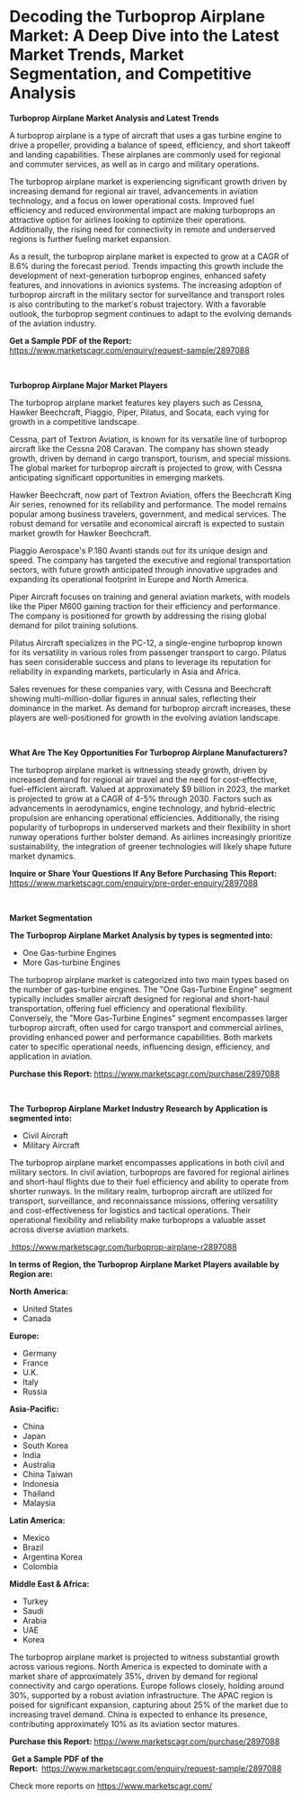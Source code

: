 <p><h1>Decoding the Turboprop Airplane Market: A Deep Dive into the Latest Market Trends, Market Segmentation, and Competitive Analysis</h1></p><p><strong>Turboprop Airplane Market Analysis and Latest Trends</strong></p>
<p><p>A turboprop airplane is a type of aircraft that uses a gas turbine engine to drive a propeller, providing a balance of speed, efficiency, and short takeoff and landing capabilities. These airplanes are commonly used for regional and commuter services, as well as in cargo and military operations.</p><p>The turboprop airplane market is experiencing significant growth driven by increasing demand for regional air travel, advancements in aviation technology, and a focus on lower operational costs. Improved fuel efficiency and reduced environmental impact are making turboprops an attractive option for airlines looking to optimize their operations. Additionally, the rising need for connectivity in remote and underserved regions is further fueling market expansion.</p><p>As a result, the turboprop airplane market is expected to grow at a CAGR of 8.6% during the forecast period. Trends impacting this growth include the development of next-generation turboprop engines, enhanced safety features, and innovations in avionics systems. The increasing adoption of turboprop aircraft in the military sector for surveillance and transport roles is also contributing to the market's robust trajectory. With a favorable outlook, the turboprop segment continues to adapt to the evolving demands of the aviation industry.</p></p>
<p><strong>Get a Sample PDF of the Report:&nbsp;</strong> <a href="https://www.marketscagr.com/enquiry/request-sample/2897088?utm_campaign=2754&utm_medium=2&utm_source=Github&utm_content=ia&utm_term=15032025&utm_id=turboprop-airplane">https://www.marketscagr.com/enquiry/request-sample/2897088</a></p>
<p>&nbsp;</p>
<p><strong>Turboprop Airplane Major Market Players</strong></p>
<p><p>The turboprop airplane market features key players such as Cessna, Hawker Beechcraft, Piaggio, Piper, Pilatus, and Socata, each vying for growth in a competitive landscape. </p><p>Cessna, part of Textron Aviation, is known for its versatile line of turboprop aircraft like the Cessna 208 Caravan. The company has shown steady growth, driven by demand in cargo transport, tourism, and special missions. The global market for turboprop aircraft is projected to grow, with Cessna anticipating significant opportunities in emerging markets.</p><p>Hawker Beechcraft, now part of Textron Aviation, offers the Beechcraft King Air series, renowned for its reliability and performance. The model remains popular among business travelers, government, and medical services. The robust demand for versatile and economical aircraft is expected to sustain market growth for Hawker Beechcraft.</p><p>Piaggio Aerospace's P.180 Avanti stands out for its unique design and speed. The company has targeted the executive and regional transportation sectors, with future growth anticipated through innovative upgrades and expanding its operational footprint in Europe and North America.</p><p>Piper Aircraft focuses on training and general aviation markets, with models like the Piper M600 gaining traction for their efficiency and performance. The company is positioned for growth by addressing the rising global demand for pilot training solutions.</p><p>Pilatus Aircraft specializes in the PC-12, a single-engine turboprop known for its versatility in various roles from passenger transport to cargo. Pilatus has seen considerable success and plans to leverage its reputation for reliability in expanding markets, particularly in Asia and Africa.</p><p>Sales revenues for these companies vary, with Cessna and Beechcraft showing multi-million-dollar figures in annual sales, reflecting their dominance in the market. As demand for turboprop aircraft increases, these players are well-positioned for growth in the evolving aviation landscape.</p></p>
<p>&nbsp;</p>
<p><strong>What Are The Key Opportunities For Turboprop Airplane Manufacturers?</strong></p>
<p><p>The turboprop airplane market is witnessing steady growth, driven by increased demand for regional air travel and the need for cost-effective, fuel-efficient aircraft. Valued at approximately $9 billion in 2023, the market is projected to grow at a CAGR of 4-5% through 2030. Factors such as advancements in aerodynamics, engine technology, and hybrid-electric propulsion are enhancing operational efficiencies. Additionally, the rising popularity of turboprops in underserved markets and their flexibility in short runway operations further bolster demand. As airlines increasingly prioritize sustainability, the integration of greener technologies will likely shape future market dynamics.</p></p>
<p><strong>Inquire or Share Your Questions If Any Before Purchasing This Report:</strong> <a href="https://www.marketscagr.com/enquiry/pre-order-enquiry/2897088?utm_campaign=2754&utm_medium=2&utm_source=Github&utm_content=ia&utm_term=15032025&utm_id=turboprop-airplane">https://www.marketscagr.com/enquiry/pre-order-enquiry/2897088</a></p>
<p>&nbsp;</p>
<p><strong>Market Segmentation</strong></p>
<p><strong>The Turboprop Airplane Market Analysis by types is segmented into:</strong></p>
<p><ul><li> One Gas-turbine Engines</li><li>More Gas-turbine Engines </li></ul></p>
<p><p>The turboprop airplane market is categorized into two main types based on the number of gas-turbine engines. The "One Gas-Turbine Engine" segment typically includes smaller aircraft designed for regional and short-haul transportation, offering fuel efficiency and operational flexibility. Conversely, the "More Gas-Turbine Engines" segment encompasses larger turboprop aircraft, often used for cargo transport and commercial airlines, providing enhanced power and performance capabilities. Both markets cater to specific operational needs, influencing design, efficiency, and application in aviation.</p></p>
<p><strong>Purchase this Report:&nbsp;</strong><a href="https://www.marketscagr.com/purchase/2897088?utm_campaign=2754&utm_medium=2&utm_source=Github&utm_content=ia&utm_term=15032025&utm_id=turboprop-airplane">https://www.marketscagr.com/purchase/2897088</a></p>
<p>&nbsp;</p>
<p><strong>The Turboprop Airplane Market Industry Research by Application is segmented into:</strong></p>
<p><ul><li> Civil Aircraft</li><li>Military Aircraft </li></ul></p>
<p><p>The turboprop airplane market encompasses applications in both civil and military sectors. In civil aviation, turboprops are favored for regional airlines and short-haul flights due to their fuel efficiency and ability to operate from shorter runways. In the military realm, turboprop aircraft are utilized for transport, surveillance, and reconnaissance missions, offering versatility and cost-effectiveness for logistics and tactical operations. Their operational flexibility and reliability make turboprops a valuable asset across diverse aviation markets.</p></p>
<p><a href="https://www.marketscagr.com/turboprop-airplane-r2897088?utm_campaign=2754&utm_medium=2&utm_source=Github&utm_content=ia&utm_term=15032025&utm_id=turboprop-airplane">&nbsp;https://www.marketscagr.com/turboprop-airplane-r2897088</a></p>
<p><strong>In terms of Region, the Turboprop Airplane Market Players available by Region are:</strong></p>
<p>
    <p> <strong> North America: </strong>
        <ul>
            <li>United States</li>
            <li>Canada</li>
        </ul>
        </p> 
    <p> <strong> Europe: </strong>
        <ul>
            <li>Germany</li>
            <li>France</li>
            <li>U.K.</li>
            <li>Italy</li>
            <li>Russia</li>
        </ul>
        </p> 
    <p> <strong> Asia-Pacific: </strong>
        <ul>
            <li>China</li>
            <li>Japan</li>
            <li>South Korea</li>
            <li>India</li>
            <li>Australia</li>
            <li>China Taiwan</li>
            <li>Indonesia</li>
            <li>Thailand</li>
            <li>Malaysia</li>
        </ul>
        </p> 
    <p> <strong> Latin America: </strong>
        <ul>
            <li>Mexico</li>
            <li>Brazil</li>
            <li>Argentina Korea</li>
            <li>Colombia</li>
        </ul>
        </p> 
    <p> <strong> Middle East & Africa: </strong>
        <ul>
            <li>Turkey</li>
            <li>Saudi</li>
            <li>Arabia</li>
            <li>UAE</li>
            <li>Korea</li>
        </ul>
    </p>
    </p>
<p><p>The turboprop airplane market is projected to witness substantial growth across various regions. North America is expected to dominate with a market share of approximately 35%, driven by demand for regional connectivity and cargo operations. Europe follows closely, holding around 30%, supported by a robust aviation infrastructure. The APAC region is poised for significant expansion, capturing about 25% of the market due to increasing travel demand. China is expected to enhance its presence, contributing approximately 10% as its aviation sector matures.</p></p>
<p><strong>Purchase this Report: </strong><a href="https://www.marketscagr.com/purchase/2897088?utm_campaign=2754&utm_medium=2&utm_source=Github&utm_content=ia&utm_term=15032025&utm_id=turboprop-airplane">https://www.marketscagr.com/purchase/2897088</a></p>
<p>&nbsp;<strong>Get a Sample PDF of the Report:&nbsp;&nbsp;</strong><a href="https://www.marketscagr.com/enquiry/request-sample/2897088?utm_campaign=2754&utm_medium=2&utm_source=Github&utm_content=ia&utm_term=15032025&utm_id=turboprop-airplane">https://www.marketscagr.com/enquiry/request-sample/2897088</a></p>
<p><strong></strong></p>
<p>Check more reports on <a href="https://www.marketscagr.com/?utm_campaign=2754&utm_medium=2&utm_source=Github&utm_content=ia&utm_term=15032025&utm_id=turboprop-airplane">https://www.marketscagr.com/</a></p>